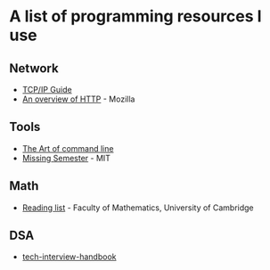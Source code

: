 # A list of programming resources I use

## Network

- [TCP/IP Guide](http://www.tcpipguide.com/)
- [An overview of HTTP](https://developer.mozilla.org/en-US/docs/Web/HTTP/Overview) - Mozilla

## Tools

- [The Art of command line](https://github.com/jlevy/the-art-of-command-line)
- [Missing Semester](https://missing.csail.mit.edu/2020/course-shell/) - MIT

## Math

- [Reading list](https://www.maths.cam.ac.uk/undergrad/admissions/files/reading-list.pdf) - Faculty of Mathematics, University of Cambridge

## DSA

- [tech-interview-handbook](https://github.com/yangshun/tech-interview-handbook)